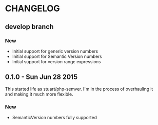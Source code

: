 # CHANGELOG

## develop branch

### New

* Initial support for generic version numbers
* Initial support for Semantic Version numbers
* Initial support for version range expressions

## 0.1.0 - Sun Jun 28 2015

This started life as stuart/php-semver. I'm in the process of overhauling it and making it much more flexible.

### New

* SemanticVersion numbers fully supported